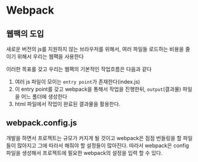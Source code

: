 # Webpack

## 웹팩의 도입

새로운 버전의 js를 지원하지 않는 브라우저를 위해서, 여러 파일들 로드하는 비용을 줄이기 위해서 우리는 웹팩을 사용한다

이러한 목표를 갖고 우리는 웹팩의 기본적인 작업흐름은 다음과 같다

1. 여러 js 파일이 모이는 `entry point`가 존재한다(index.js)
2. 이 entry point를 갖고 webpack을 통해서 작업을 진행한뒤, `output`(결과물) 파일을 어느 폴더에 생성한다
3. html 파일에서 작업이 완료된 결과물을 활용한다.

## webpack.config.js

개발을 하면서 프로젝트는 규모가 커지게 될 것이고 webpack은 점점 번들링을 할 파일들이 많아지고 그에 따라서 해줘야 할 설정들이 많아진다. 따라서 webpack은 config 파일을 생성해서 프로젝트에 필요한 webpack의 설정을 입력 할 수 있다.
